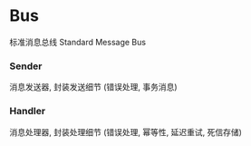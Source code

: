 # Bus
标准消息总线 Standard Message Bus

### Sender
消息发送器, 封装发送细节 (错误处理, 事务消息)

### Handler
消息处理器, 封装处理细节 (错误处理, 幂等性, 延迟重试, 死信存储)

